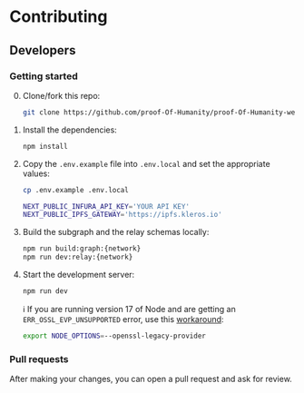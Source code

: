 # Contributing

## Developers

### Getting started

0. Clone/fork this repo:

   ```bash
   git clone https://github.com/proof-Of-Humanity/proof-Of-Humanity-web/
   ```

1. Install the dependencies:

    ```bash
    npm install
    ```

2. Copy the `.env.example` file into `.env.local` and set the appropriate values:

   ```bash
   cp .env.example .env.local
   ```

   ```bash
   NEXT_PUBLIC_INFURA_API_KEY='YOUR API KEY'
   NEXT_PUBLIC_IPFS_GATEWAY='https://ipfs.kleros.io'
   ```

3. Build the subgraph and the relay schemas locally:

   ```bash
   npm run build:graph:{network}
   npm run dev:relay:{network}
   ```

4. Start the development server:

   ```bash
   npm run dev
   ```

   ℹ️ If you are running version 17 of Node and are getting an `ERR_OSSL_EVP_UNSUPPORTED` error, use this [workaround](https://github.com/webpack/webpack/issues/14532#issuecomment-947012063):
   
   ```bash
   export NODE_OPTIONS=--openssl-legacy-provider
   ```

### Pull requests

After making your changes, you can open a pull request and ask for review.

